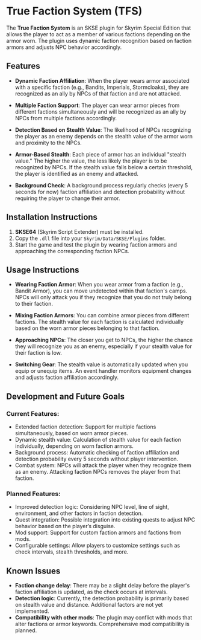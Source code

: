 # True Faction System (TFS)

The **True Faction System** is an SKSE plugin for Skyrim Special Edition that allows the player to act as a member of various factions depending on the armor worn. The plugin uses dynamic faction recognition based on faction armors and adjusts NPC behavior accordingly.

## Features

- **Dynamic Faction Affiliation**: When the player wears armor associated with a specific faction (e.g., Bandits, Imperials, Stormcloaks), they are recognized as an ally by NPCs of that faction and are not attacked.

- **Multiple Faction Support**: The player can wear armor pieces from different factions simultaneously and will be recognized as an ally by NPCs from multiple factions accordingly.

- **Detection Based on Stealth Value**: The likelihood of NPCs recognizing the player as an enemy depends on the stealth value of the armor worn and proximity to the NPCs.

- **Armor-Based Stealth**: Each piece of armor has an individual "stealth value." The higher the value, the less likely the player is to be recognized by NPCs. If the stealth value falls below a certain threshold, the player is identified as an enemy and attacked.

- **Background Check**: A background process regularly checks (every 5 seconds for now) faction affiliation and detection probability without requiring the player to change their armor.

## Installation Instructions

1. **SKSE64** (Skyrim Script Extender) must be installed.
2. Copy the `.dll` file into your `Skyrim/Data/SKSE/Plugins` folder.
3. Start the game and test the plugin by wearing faction armors and approaching the corresponding faction NPCs.

## Usage Instructions

- **Wearing Faction Armor**: When you wear armor from a faction (e.g., Bandit Armor), you can move undetected within that faction's camps. NPCs will only attack you if they recognize that you do not truly belong to their faction.

- **Mixing Faction Armors**: You can combine armor pieces from different factions. The stealth value for each faction is calculated individually based on the worn armor pieces belonging to that faction.

- **Approaching NPCs**: The closer you get to NPCs, the higher the chance they will recognize you as an enemy, especially if your stealth value for their faction is low.

- **Switching Gear**: The stealth value is automatically updated when you equip or unequip items. An event handler monitors equipment changes and adjusts faction affiliation accordingly.

## Development and Future Goals

### Current Features:

- Extended faction detection: Support for multiple factions simultaneously, based on worn armor pieces.
- Dynamic stealth value: Calculation of stealth value for each faction individually, depending on worn faction armors.
- Background process: Automatic checking of faction affiliation and detection probability every 5 seconds without player intervention.
- Combat system: NPCs will attack the player when they recognize them as an enemy. Attacking faction NPCs removes the player from that faction.

### Planned Features:

- Improved detection logic: Considering NPC level, line of sight, environment, and other factors in faction detection.
- Quest integration: Possible integration into existing quests to adjust NPC behavior based on the player’s disguise.
- Mod support: Support for custom faction armors and factions from mods.
- Configurable settings: Allow players to customize settings such as check intervals, stealth thresholds, and more.

## Known Issues

- **Faction change delay**: There may be a slight delay before the player's faction affiliation is updated, as the check occurs at intervals.
- **Detection logic**: Currently, the detection probability is primarily based on stealth value and distance. Additional factors are not yet implemented.
- **Compatibility with other mods**: The plugin may conflict with mods that alter factions or armor keywords. Comprehensive mod compatibility is planned.
